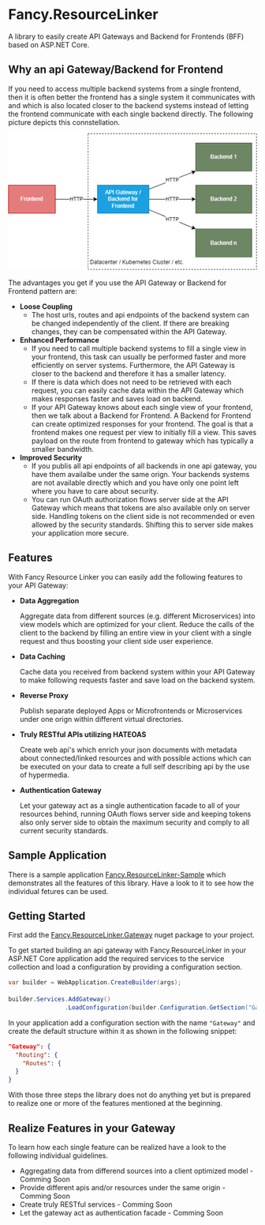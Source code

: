 # Fancy.ResourceLinker
A library to easily create API Gateways and Backend for Frontends (BFF) based on ASP.NET Core.

## Why an api Gateway/Backend for Frontend
If you need to access multiple backend systems from a single frontend, then it is often better the frontend has a 
single system it communicates with and which is also located closer to the backend systems instead of letting the frontend 
communicate with each single backend directly. The following picture depicts this connstellation.

![architecture](architecture.drawio.png)

The advantages you get if you use the API Gateway or Backend for Frontend pattern are:

- **Loose Coupling**
  - The host urls, routes and api endpoints of the backend system can be changed independently of the client. If there are breaking
    changes, they can be compensated within the API Gateway.
- **Enhanced Performance**
  - If you need to call multiple backend systems to fill a single view in your frontend, this task can usually be performed faster and 
    more efficiently on server systems. Furthermore, the API Gateway is closer to the backend and therefore it has a smaller latency.
  - If there is data which does not need to be retrieved with each request, you can easily cache data within the API Gateway which 
    makes responses faster and saves load on backend.
  - If your API Gateway knows about each single view of your frontend, then we talk about a Backend for Frontend. A Backend for Frontend
    can create optimized responses for your frontend. The goal is that a frontend makes one request per view to initially fill a view. 
    This saves payload on the route from frontend to gateway which has typically a smaller bandwidth.
- **Improved Security**
  - If you publis all api endpoints of all backends in one api gateway, you have them availalbe under the same orign. Your backends systems
    are not available directly which and you have only one point left where you have to care about security. 
  - You can run OAuth authorization flows server side at the API Gateway which means that tokens are also available only on server side. 
    Handling tokens on the client side is not recommended or even allowed by the security standards. Shifting this to server side makes 
    your application more secure.

## Features
With Fancy Resource Linker you can easily add the following features to your API Gateway: 

- **Data Aggregation** 

  Aggregate data from different sources (e.g. different Microservices) into view models which are optimized for your client. Reduce the calls of the client to the backend by filling an entire view in your client with a single request and thus boosting your client side user experience.

- **Data Caching**
  
  Cache data you received from backend system within your API Gateway to make following requests faster and save load on the backend
  system.

- **Reverse Proxy**
  
  Publish separate deployed Apps or Microfrontends or Microservices under one orign within different virtual directories.

- **Truly RESTful APIs utilizing HATEOAS**

  Create web api's which enrich your json documents with metadata about connected/linked resources and with possible actions which can be executed on your data to create a full self describing api by the use of hypermedia.

- **Authentication Gateway**
  
  Let your gateway act as a single authentication facade to all of your resources behind, running OAuth flows server side and keeping tokens also only server side to obtain the maximum security and comply to all current security standards.

## Sample Application
There is a sample application [Fancy.ResourceLinker-Sample](https://github.com/fancyDevelopment/Fancy.ResourceLinker-Sample) which demonstrates all the features of this library. Have a look to it to see how the individual fetures can be used.

## Getting Started

First add the [Fancy.ResourceLinker.Gateway](https://www.nuget.org/packages/Fancy.ResourceLinker.Gateway) nuget package to your project.

To get started building an api gateway with Fancy.ResourceLinker in your ASP.NET Core application add the required services to the service collection and load a configuration by providing a configuration section.

```cs
var builder = WebApplication.CreateBuilder(args);

builder.Services.AddGateway()
                .LoadConfiguration(builder.Configuration.GetSection("Gateway"));
```

In your application add a configuration section with the name `"Gateway"` and create the default structure within it as shown in the following snippet:

```json
"Gateway": {
  "Routing": {
    "Routes": {
  }
}
```

With those three steps the library does not do anything yet but is prepared to realize one or more of the features mentioned at the beginning. 

## Realize Features in your Gateway

To learn how each single feature can be realized have a look to the following individual guidelines.

* Aggregating data from differend sources into a client optimized model - Comming Soon
* Provide different apis and/or resources under the same origin - Comming Soon
* Create truly RESTful services - Comming Soon
* Let the gateway act as authentication facade - Comming Soon


